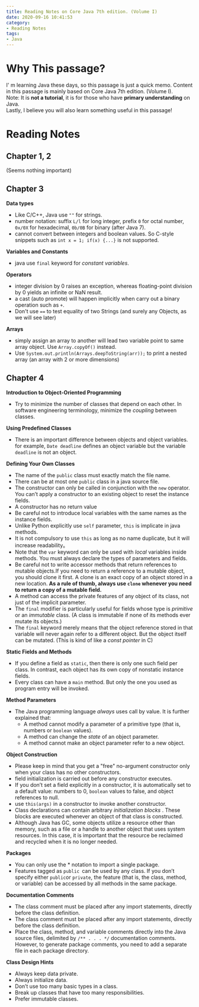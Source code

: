 ```yaml
---
title: Reading Notes on Core Java 7th edition. (Volume I)
date: 2020-09-16 10:41:53
category: 
- Reading Notes
tags:
- Java
---
```


# Why This passage?
I' m learning Java these days, so this passage is just a quick memo. Content in this passage is mainly based on Core Java 7th edition. (Volume I).  
Note: It is **not a tutorial**, it is for those who have **primary understanding** on Java.  
Lastly, I believe you will also learn something useful in this passage!

# Reading Notes

## Chapter 1, 2
(Seems nothing important)  

## Chapter 3
**Data types**
- Like C/C++, Java use `""` for strings.  
- number notation: suffix `L/l` for long integer, prefix `0` for octal number, `0x/0X` for hexadecimal, `0b/0B` for binary (after Java 7).
- cannot convert between integers and boolean values. So C-style snippets such as `int x = 1; if(x) {...}` is not supported.

**Variables and Constants**
- java use `final` keyword for *constant variables*.

**Operators**
- integer division by 0 raises an exception, whereas floating-point division by 0 yields an infinite or NaN result.
- a cast (auto promote) will happen implicitly when carry out a binary operation such as `+`.
- Don't use `==` to test equality of two Strings (and surely any Objects, as we will see later)

**Arrays**
- simply assign an array to another will lead two variable point to same array object. Use `Array.copyOf()` instead.
- Use `System.out.println(Arrays.deepToString(arr));` to print a nested array (an array with 2 or more dimensions)

## Chapter 4
**Introduction to Object-Oriented Programming**
- Try to minimize the number of classes that depend on each other. In software engineering terminology, minimize the *coupling* between classes.
   
**Using Predefined Classes**
- There is an important difference between objects and object variables. for example, `Date deadline` defines an object variable but the variable `deadline` is not an object.
   
**Defining Your Own Classes**
- The name of the `public` class must exactly match the file name.
- There can be at most one `public` class in a java source file.
- The constructor can only be called in conjunction with the `new` operator. You can’t apply a constructor to an existing object to reset the instance fields.
- A constructor has no return value
- Be careful not to introduce local variables with the same names as the instance fields.
- Unlike Python explicitly use `self` parameter, `this` is implicate in java methods.
- It is not compulsory to use `this` as long as no name duplicate, but it will increase readability。
- Note that the `var` keyword can only be used with *local* variables inside methods. You must always declare the types of parameters and fields.
- Be careful not to write accessor methods that return references to mutable objects.If you need to return a reference to a mutable object, you should clone it first. A clone is an exact copy of an object stored in a new location. **As a rule of thumb, always use `clone` whenever you need to return a copy of a mutable field.**
- A method can access the private features of any object of its class, not just of the implicit parameter.
- The `final` modifier is particularly useful for fields whose type is *primitive* or an *immutable* class. (A class is immutable if none of its methods ever mutate its objects.)
- The `final` keyword merely means that the object reference stored in that variable will never again refer to a different  object. But the object itself can be mutated. (This is kind of like a *const pointer* in C)
  
**Static Fields and Methods**
- If you define a field as `static`, then there is only one such field per class. In contrast, each object has its own copy of nonstatic instance fields.
- Every class can have a `main` method. But only the one you used as program entry will be invoked. 

**Method Parameters**
- The Java programming language *always* uses call by value. It is further explained that:
  - A method cannot modify a parameter of a primitive type (that is, numbers or `boolean` values). 
  - A method can change the *state* of an object parameter. 
  - A method cannot make an object parameter refer to a new object.

**Object Construction**
- Please keep in mind that you get a "free" no-argument constructor only when your class has no other constructors. 
- field initialization is carried out before any constructor executes.
- If you don’t set a field explicitly in a constructor, it is automatically set to a default value: numbers to 0, `boolean` values to false, and object references to null.
- use `this(args)` in a constructor to invoke another constructor.
- Class declarations can contain arbitrary *initialization blocks* . These blocks are executed whenever an object of that class is constructed.
- Although Java has GC, some objects utilize a resource other than memory, such as a file or a handle to another object that uses system resources. In this case, it is important that the resource be reclaimed and recycled when it is no longer needed.

**Packages**
- You can only use the * notation to import a single package.
- Features tagged as `public `can be used by any class. If you don’t specify either `public`or `private`, the feature (that is, the class, method, or variable) can be accessed by all methods in the same package.

**Documentation Comments**
- The class comment must be placed after any import statements, directly before the class definition.
- The class comment must be placed after any import statements, directly before the class definition.
- Place the class, method, and variable comments directly into the Java source files, delimited by `/** . . . */` documentation comments. However, to generate package comments, you need to add a separate file in each package directory.

**Class Design Hints**

- Always keep data private.
- Always initialize data.
- Don’t use too many basic types in a class.
- Break up classes that have too many responsibilities.
- Prefer immutable classes.

